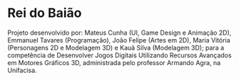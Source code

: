 # Rei do Baião

Projeto desenvolvido por: Mateus Cunha (UI, Game Design e Animação 2D), Emmanuel Tavares (Programação), João Felipe (Artes em 2D), Maria Vitória (Personagens 2D e Modelagem 3D) e Kauã Silva (Modelagem 3D); para a competência de Desenvolver Jogos Digitais Utilizando Recursos Avançados em Motores Gráficos 3D, administrada pelo professor Armando Agra, na Unifacisa.

